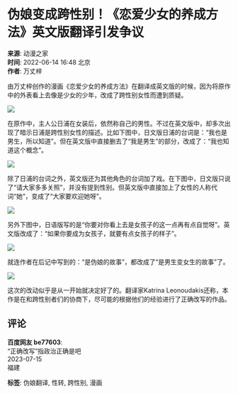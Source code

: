 # 伪娘变成跨性别！《恋爱少女的养成方法》英文版翻译引发争议

**来源**: 动漫之家  
**时间**: 2022-06-14 16:48 北京  
**作者**: 万丈梓

由万丈梓创作的漫画《恋爱少女的养成方法》在翻译成英文版的时候，因为将原作中的外表看上去像是少女的少年，改成了跨性别女性而遭到质疑。

![](https://pic.rmb.bdstatic.com/bjh/down/2df0d19981a11c284770e657489010ab.jpeg)

在原作中，主人公日浦在女装后，依然称自己的男性。不过在英文版中，却多次出现了暗示日浦是跨性别女性的描述。比如下图中，日文版日浦的台词是：“我也是男生，所以知道”。但在英文版中直接删去了“我是男生”的部分，改成了：“我也知道这个概念”。

![](https://pics3.baidu.com/feed/63d0f703918fa0ec17fdf31cd7dc24e43d6ddbbb.jpeg@f_auto?token=1e306fba59575003f50287da17673468)

除了日浦的台词之外，英文版还为其他角色的台词加了戏。在下图中，日文版只说了“请大家多多关照”，并没有提到性别。但英文版中直接加上了女性的人称代词“她”，变成了“大家要欢迎她呀”。

![](https://pics6.baidu.com/feed/0eb30f2442a7d9337ab26306a507ac1973f00107.jpeg@f_auto?token=d08e07bf99e0c850349af1acde5e0c79)

另外下图中，日语版写的是“你要对你看上去是女孩子的这一点再有点自觉呀”。英文版改成了：“如果你要成为女孩子，就要有点女孩子的样子”。

![](https://pics2.baidu.com/feed/ac345982b2b7d0a2ed0e164320a40b0349369afb.jpeg@f_auto?token=c0fb4111da403d934aa25f7971cfe9e1)

就连作者在后记中写到的：“是伪娘的故事”，都改成了“是男生变女生的故事”了。

![](https://pics0.baidu.com/feed/bba1cd11728b4710aa17f7813b85bef7fc03231c.jpeg@f_auto?token=37facd3ad7a1b539b70c9aa6bf45a65f)

这次的改动似乎是从一开始就决定好了的。翻译家Katrina Leonoudakis还称，本作是在和跨性别者们的协商下，尽可能的根据他们的经验进行了正确改写的作品。

## 评论

**百度网友 be77603**:  
“正确改写”指政治正确是吧  
2023-07-15  
福建

**标签**: 伪娘翻译, 性转, 跨性别, 漫画